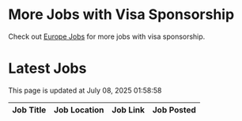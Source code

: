 # More Jobs with Visa Sponsorship

Check out [Europe Jobs](https://github.com/sureshparimi/europejobs#latest-jobs) for more jobs with visa sponsorship.

# Latest Jobs

This page is updated at July 08, 2025 01:58:58

| Job Title | Job Location | Job Link | Job Posted |
| --- | --- | --- | --- |
